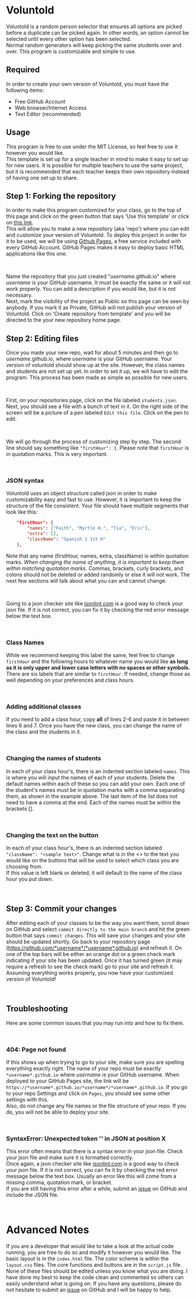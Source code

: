 # Voluntold
Voluntold is a random person selector that ensures all options are picked before a duplicate can be picked again.  In other words, an option cannot be selected until every other option has been selected.  
Normal random generators will keep picking the same students over and over.  This program is customizable and simple to use.

## Required
In order to create your own version of Voluntold, you must have the following items:
- Free GitHub Account
- Web browser/Internet Access
- Text Editor (recommended)

## Usage
This program is free to use under the MIT License, so feel free to use it however you would like.  
This template is set up for a single teacher in mind to make it easy to set up for new users.  It is possible for multiple teachers to use the same project, but it is recommended that each teacher keeps their own repository instead of having one set up to share. 

## Step 1: Forking the repository
In order to make this program customized for your class, go to the top of this page and click on the green button that says 'Use this template' or click on [this link](https://github.com/sheepman39/voluntold-template/generate).  
This will allow you to make a new repository (aka 'repo') where you can edit and customize your version of Voluntold.   To deploy this project in order for it to be used, we will be using [Github Pages](https://pages.github.com/), a free service included with every GitHub Account.  GitHub Pages makes it easy to deploy basic HTML applications like this one.

<br>

Name the repository that you just created "*username*.github.io" where *username* is your GitHub username.  It must be exactly the same or it will not work properly.  You can add a description if you would like, but it is not necessary.  
Next, mark the visibility of the project as Public so this page can be seen by anybody.  If you mark it as Private, GitHub will not publish your version of Voluntold.
Click on 'Create repository from template' and you will be directed to the your new repository home page.

## Step 2: Editing files
Once you made your new repo, wait for about 5 minutes and then go to *username*.github.io, where *username* is your GitHub username.  Your version of voluntold should show up at the site.
However, the class names and students are not set up yet.  In order to set it up, we will have to edit the program.  This process has been made as simple as possible for new users.

<br>

First, on your repositories page, click on the file labeled `students.json`.  Next, you should see a file with a bunch of text in it.  On the right side of the screen will be a picture of a pen labeled `Edit this file`.  Click on the pen to edit.

<br>

We will go through the process of customizing step by step.  The second line should say something like `"firstHour": {`.  Please note that `firstHour` is in quotation marks. This is very important.  

<br>

### JSON syntax
Voluntold uses an object structure called json in order to make customizability easy and fast to use.  However, it is important to keep the structure of the file consistent.
Your file should have multiple segments that look like this: 
```json
    "firstHour": {
        "names": ["Faith", "Myrtle H.", "Tia", "Eric"],
        "extra": [],
        "className": "Spanish 1 1st H"
    },
```
Note that any name (firstHour, names, extra, className) is within quotation marks.  *When changing the name of anything, it is important to keep them within matching quotation marks.*
Commas, brackets, curly brackets, and colons should not be deleted or added randomly or else it will not work.  The next few sections will talk about what you can and cannot change.

<br>

Going to a json checker site like [jsonlint.com](https://jsonlint.com/) is a good way to check your json file.  If it is not correct, you can fix it by checking the red error message below the text box.

<br>

### Class Names
While we recommend keeping this label the same, feel free to change `firstHour` and the following hours to whatever name you would like **as long as it is only upper and lower case letters with no spaces or other symbols.**
There are six labels that are similar to `firstHour`.  If needed, change those as well depending on your preferences and class hours.  

<br>

### Adding additional classes
If you need to add a class hour, copy **all** of lines 2-6 and paste it in between lines 6 and 7.  Once you have the new class, you can change the name of the class and the students in it.

<br>

### Changing the names of students
In each of your class hour's, there is an indented section labeled `names`.  This is where you will input the names of each of your students.
Delete the default names within each of these so you can add your own.  Each one of the student's names must be in quotation marks with a comma separating them, as shown in the example above.  The last item of the list does not need to have a comma at the end.  Each of the names must be within the brackets []. 

<br>

### Changing the text on the button
In each of your class hour's, there is an indented section labeled `"className": "<sample text>"`.  Change what is in the <> to the text you would like on the buttons that will be used to select which class you are choosing from.  
If this value is left blank or deleted, it will default to the name of the class hour you put down.

<br>

## Step 3: Commit your changes
After editing each of your classes to be the way you want them, scroll down on GitHub and select `commit directly to the main branch` and hit the green button that says `commit changes`.  This will save your changes and your site should be updated shortly.
Go back to your repository page (https://github.com/*username*/*username*.github.io) and refresh it.  On one of the top bars will be either an orange dot or a green check mark indicating if your site has been updated.
Once it has turned green (it may require a refresh to see the check mark) go to your site and refresh it.  Assuming everything works properly, you now have your customized version of Voluntold!  

<br>

## Troubleshooting
Here are some common issues that you may run into and how to fix them.

<br>

### 404: Page not found
If this shows up when trying to go to your site, make sure you are spelling everything exactly right.  The name of your repo must be exactly `*username*.github.io` where *username* is your GitHub username.  When deployed to your GitHub Pages site, the link will be `https://*username*.github.io/*username*/*username*.github.io`.
If you go to your repo Settings and click on `Pages`, you should see some other settings with this.  
Also, do not change any file names or the file structure of your repo.  If you do, you will not be able to deploy your site.

<br>

### SyntaxError: Unexpected token '' in JSON at position X
This error often means that there is a syntax error in your json file.  Check your json file and make sure it is formatted correctly.  
Once again, a json checker site like [jsonlint.com](https://jsonlint.com/) is a good way to check your json file.  If it is not correct, you can fix it by checking the red error message below the text box.  Usually an error like this will come from a missing comma, quotation mark, or bracket.  
If you are still having this error after a while, submit an [issue](https://github.com/sheepman39/voluntold-template/issues) on GitHub and include the JSON file.
    
<br>

# Advanced Notes

If you are a developer that would like to take a look at the actual code running, you are free to do so and modify it however you would like.
The basic layout is in the `index.html` file.  The color scheme is within the `layout.css` files.  The core functions and buttons are in the `script.js` file.
None of these files should be edited unless you know what you are doing.  I have done my best to keep the code clean and commented so others can easily understand what is going on.  If you have any questions, please do not hesitate to submit an [issue](https://github.com/sheepman39/voluntold-template/issues) on GitHub and I will be happy to help.
